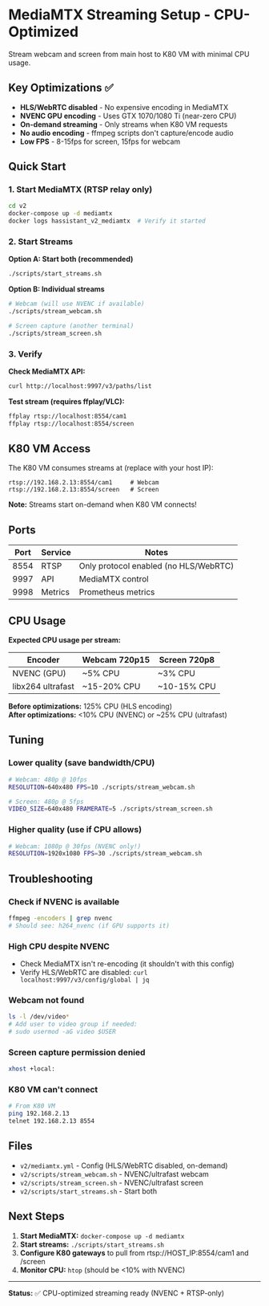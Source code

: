 # MediaMTX Streaming Setup - CPU-Optimized

Stream webcam and screen from main host to K80 VM with minimal CPU usage.

## Key Optimizations ✅

- **HLS/WebRTC disabled** - No expensive encoding in MediaMTX
- **NVENC GPU encoding** - Uses GTX 1070/1080 Ti (near-zero CPU)
- **On-demand streaming** - Only streams when K80 VM requests
- **No audio encoding** - ffmpeg scripts don't capture/encode audio
- **Low FPS** - 8-15fps for screen, 15fps for webcam

## Quick Start

### 1. Start MediaMTX (RTSP relay only)

```bash
cd v2
docker-compose up -d mediamtx
docker logs hassistant_v2_mediamtx  # Verify it started
```

### 2. Start Streams

**Option A: Start both (recommended)**
```bash
./scripts/start_streams.sh
```

**Option B: Individual streams**
```bash
# Webcam (will use NVENC if available)
./scripts/stream_webcam.sh

# Screen capture (another terminal)
./scripts/stream_screen.sh
```

### 3. Verify

**Check MediaMTX API:**
```bash
curl http://localhost:9997/v3/paths/list
```

**Test stream (requires ffplay/VLC):**
```bash
ffplay rtsp://localhost:8554/cam1
ffplay rtsp://localhost:8554/screen
```

## K80 VM Access

The K80 VM consumes streams at (replace with your host IP):

```
rtsp://192.168.2.13:8554/cam1     # Webcam
rtsp://192.168.2.13:8554/screen   # Screen
```

**Note:** Streams start on-demand when K80 VM connects!

## Ports

| Port | Service | Notes |
|------|---------|-------|
| 8554 | RTSP | Only protocol enabled (no HLS/WebRTC) |
| 9997 | API | MediaMTX control |
| 9998 | Metrics | Prometheus metrics |

## CPU Usage

**Expected CPU usage per stream:**

| Encoder | Webcam 720p15 | Screen 720p8 |
|---------|---------------|--------------|
| NVENC (GPU) | ~5% CPU | ~3% CPU |
| libx264 ultrafast | ~15-20% CPU | ~10-15% CPU |

**Before optimizations:** 125% CPU (HLS encoding)  
**After optimizations:** <10% CPU (NVENC) or ~25% CPU (ultrafast)

## Tuning

### Lower quality (save bandwidth/CPU)
```bash
# Webcam: 480p @ 10fps
RESOLUTION=640x480 FPS=10 ./scripts/stream_webcam.sh

# Screen: 480p @ 5fps
VIDEO_SIZE=640x480 FRAMERATE=5 ./scripts/stream_screen.sh
```

### Higher quality (use if CPU allows)
```bash
# Webcam: 1080p @ 30fps (NVENC only!)
RESOLUTION=1920x1080 FPS=30 ./scripts/stream_webcam.sh
```

## Troubleshooting

### Check if NVENC is available
```bash
ffmpeg -encoders | grep nvenc
# Should see: h264_nvenc (if GPU supports it)
```

### High CPU despite NVENC
- Check MediaMTX isn't re-encoding (it shouldn't with this config)
- Verify HLS/WebRTC are disabled: `curl localhost:9997/v3/config/global | jq`

### Webcam not found
```bash
ls -l /dev/video*
# Add user to video group if needed:
# sudo usermod -aG video $USER
```

### Screen capture permission denied
```bash
xhost +local:
```

### K80 VM can't connect
```bash
# From K80 VM
ping 192.168.2.13
telnet 192.168.2.13 8554
```

## Files

- `v2/mediamtx.yml` - Config (HLS/WebRTC disabled, on-demand)
- `v2/scripts/stream_webcam.sh` - NVENC/ultrafast webcam
- `v2/scripts/stream_screen.sh` - NVENC/ultrafast screen
- `v2/scripts/start_streams.sh` - Start both

## Next Steps

1. **Start MediaMTX:** `docker-compose up -d mediamtx`
2. **Start streams:** `./scripts/start_streams.sh`
3. **Configure K80 gateways** to pull from rtsp://HOST_IP:8554/cam1 and /screen
4. **Monitor CPU:** `htop` (should be <10% with NVENC)

---

**Status:** ✅ CPU-optimized streaming ready (NVENC + RTSP-only)
